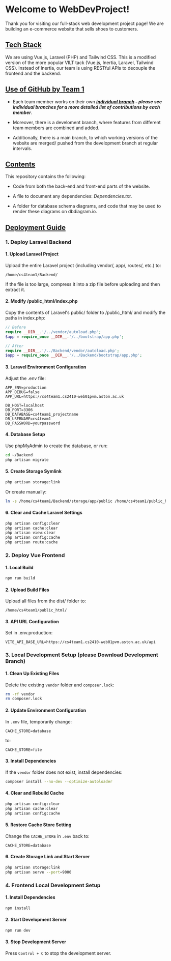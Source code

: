 # Welcome to WebDevProject! 
Thank you for visiting our full-stack web development project page! We are building an e-commerce website that sells shoes to customers.

## <ins> Tech Stack </ins>
We are using Vue.js, Laravel (PHP) and Tailwind CSS. This is a modified version of the more popular VILT tack (Vue.js, Inertia, Laravel, Tailwind CSS). Instead of Inertia, our team is using RESTful APIs to decouple the frontend and the backend.

## <ins> Use of GitHub by Team 1 </ins>
 * Each team member works on their own <ins>***individual branch</ins> - please see individual branches for a more detailed list of contributions by each member***.

 * Moreover, there is a develoment branch, where features from different team members are combined and added.

 * Additionally, there is a main branch, to which working versions of the website are merged/ pushed from the development branch at regular intervals.

## <ins> Contents </ins>
This repository contains the following:
 * Code from both the back-end and front-end parts of the website.
   
 * A file to document any dependencies: _Dependencies.txt_.
   
 * A folder for database schema diagrams, and code that may be used to render these diagrams on dbdiagram.io.

## <ins> Deployment Guide </ins>

### 1. Deploy Laravel Backend

#### 1. Upload Laravel Project
Upload the entire Laravel project (including vendor/, app/, routes/, etc.) to:
```
/home/cs4team1/Backend/
```
If the file is too large, compress it into a zip file before uploading and then extract it.

#### 2. Modify /public_html/index.php
Copy the contents of Laravel's public/ folder to /public_html/ and modify the paths in index.php:

```php
// Before
require __DIR__.'/../vendor/autoload.php';
$app = require_once __DIR__.'/../bootstrap/app.php';

// After
require __DIR__.'/../Backend/vendor/autoload.php';
$app = require_once __DIR__.'/../Backend/bootstrap/app.php';
```

#### 3. Laravel Environment Configuration
Adjust the .env file:
```env
APP_ENV=production
APP_DEBUG=false
APP_URL=https://cs4team1.cs2410-web01pvm.aston.ac.uk

DB_HOST=localhost
DB_PORT=3306
DB_DATABASE=cs4team1_projectname
DB_USERNAME=cs4team1
DB_PASSWORD=yourpassword
```

#### 4. Database Setup
Use phpMyAdmin to create the database, or run:
```bash
cd ~/Backend
php artisan migrate
```

#### 5. Create Storage Symlink
```bash
php artisan storage:link
```
Or create manually:
```bash
ln -s /home/cs4team1/Backend/storage/app/public /home/cs4team1/public_html/storage
```

#### 6. Clear and Cache Laravel Settings
```bash
php artisan config:clear
php artisan cache:clear
php artisan view:clear
php artisan config:cache
php artisan route:cache
```

### 2. Deploy Vue Frontend

#### 1. Local Build
```bash
npm run build
```

#### 2. Upload Build Files
Upload all files from the dist/ folder to:
```
/home/cs4team1/public_html/
```

#### 3. API URL Configuration
Set in .env.production:
```env
VITE_API_BASE_URL=https://cs4team1.cs2410-web01pvm.aston.ac.uk/api
```

### 3. Local Development Setup (please Download Development Branch)

#### 1. Clean Up Existing Files
Delete the existing `vendor` folder and `composer.lock`:
```bash
rm -rf vendor
rm composer.lock
```

#### 2. Update Environment Configuration
In `.env` file, temporarily change:
```plaintext
CACHE_STORE=database
```
to:
```plaintext
CACHE_STORE=file
```

#### 3. Install Dependencies
If the `vendor` folder does not exist, install dependencies:
```bash
composer install --no-dev --optimize-autoloader
```

#### 4. Clear and Rebuild Cache
```bash
php artisan config:clear
php artisan cache:clear
php artisan config:cache
```

#### 5. Restore Cache Store Setting
Change the `CACHE_STORE` in `.env` back to:
```plaintext
CACHE_STORE=database
```

#### 6. Create Storage Link and Start Server
```bash
php artisan storage:link
php artisan serve --port=9000
```

### 4. Frontend Local Development Setup

#### 1. Install Dependencies
```sh
npm install
```

#### 2. Start Development Server
```sh
npm run dev
```

#### 3. Stop Development Server
Press `Control + C` to stop the development server.




